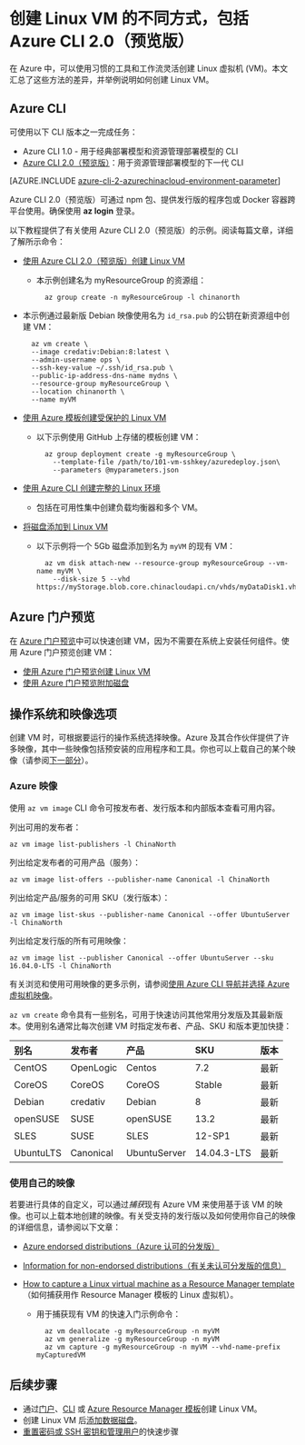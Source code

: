 <properties
    pageTitle="在 Azure 中创建 Linux VM 的不同方式 | Azure"
    description="介绍在 Azure 上创建 Linux 虚拟机的不同方法，并提供每种方法的工具和教程的链接。"
    services="virtual-machines-linux"
    documentationcenter=""
    author="iainfoulds"
    manager="timlt"
    editor=""
    tags="azure-resource-manager" />
<tags
    ms.assetid="f38f8a44-6c88-4490-a84a-46388212d24c"
    ms.service="virtual-machines-linux"
    ms.devlang="na"
    ms.topic="get-started-article"
    ms.tgt_pltfrm="vm-linux"
    ms.workload="infrastructure-services"
    ms.date="01/03/2016"
    wacn.date="02/20/2017"
    ms.author="iainfou" />  


# 创建 Linux VM 的不同方式，包括 Azure CLI 2.0（预览版）
在 Azure 中，可以使用习惯的工具和工作流灵活创建 Linux 虚拟机 \(VM\)。本文汇总了这些方法的差异，并举例说明如何创建 Linux VM。

## Azure CLI

可使用以下 CLI 版本之一完成任务：

- Azure CLI 1.0 - 用于经典部署模型和资源管理部署模型的 CLI
- [Azure CLI 2.0（预览版）](/documentation/articles/xplat-cli-install/)：用于资源管理部署模型的下一代 CLI

[AZURE.INCLUDE [azure-cli-2-azurechinacloud-environment-parameter](../../includes/azure-cli-2-azurechinacloud-environment-parameter.md)]

Azure CLI 2.0（预览版）可通过 npm 包、提供发行版的程序包或 Docker 容器跨平台使用。确保使用 **az login** 登录。

以下教程提供了有关使用 Azure CLI 2.0（预览版）的示例。阅读每篇文章，详细了解所示命令：

* [使用 Azure CLI 2.0（预览版）创建 Linux VM](/documentation/articles/virtual-machines-linux-quick-create-cli/)
  
    * 本示例创建名为 myResourceGroup 的资源组：

            az group create -n myResourceGroup -l chinanorth

* 本示例通过最新版 Debian 映像使用名为 `id_rsa.pub` 的公钥在新资源组中创建 VM：

        az vm create \
        --image credativ:Debian:8:latest \
        --admin-username ops \
        --ssh-key-value ~/.ssh/id_rsa.pub \
        --public-ip-address-dns-name mydns \
        --resource-group myResourceGroup \
        --location chinanorth \
        --name myVM

* [使用 Azure 模板创建受保护的 Linux VM](/documentation/articles/virtual-machines-linux-create-ssh-secured-vm-from-template/)
  
    * 以下示例使用 GitHub 上存储的模板创建 VM：

            az group deployment create -g myResourceGroup \ 
              --template-file /path/to/101-vm-sshkey/azuredeploy.json\
              --parameters @myparameters.json

* [使用 Azure CLI 创建完整的 Linux 环境](/documentation/articles/virtual-machines-linux-create-cli-complete/)
  
    * 包括在可用性集中创建负载均衡器和多个 VM。

* [将磁盘添加到 Linux VM](/documentation/articles/virtual-machines-linux-add-disk/)
  
    * 以下示例将一个 5Gb 磁盘添加到名为 `myVM` 的现有 VM：

            az vm disk attach-new --resource-group myResourceGroup --vm-name myVM \
              --disk-size 5 --vhd https://myStorage.blob.core.chinacloudapi.cn/vhds/myDataDisk1.vhd

## Azure 门户预览
在 [Azure 门户预览](https://portal.azure.cn)中可以快速创建 VM，因为不需要在系统上安装任何组件。使用 Azure 门户预览创建 VM：

* [使用 Azure 门户预览创建 Linux VM](/documentation/articles/virtual-machines-linux-quick-create-portal/)
* [使用 Azure 门户预览附加磁盘](/documentation/articles/virtual-machines-linux-attach-disk-portal/)

## 操作系统和映像选项
创建 VM 时，可根据要运行的操作系统选择映像。Azure 及其合作伙伴提供了许多映像，其中一些映像包括预安装的应用程序和工具。你也可以上载自己的某个映像（请参阅[下一部分](#use-your-own-image)）。

### Azure 映像
使用 `az vm image` CLI 命令可按发布者、发行版本和内部版本查看可用内容。

列出可用的发布者：

    az vm image list-publishers -l ChinaNorth

列出给定发布者的可用产品（服务）：

    az vm image list-offers --publisher-name Canonical -l ChinaNorth

列出给定产品/服务的可用 SKU（发行版本）：

    az vm image list-skus --publisher-name Canonical --offer UbuntuServer -l ChinaNorth

列出给定发行版的所有可用映像：

    az vm image list --publisher Canonical --offer UbuntuServer --sku 16.04.0-LTS -l ChinaNorth

有关浏览和使用可用映像的更多示例，请参阅[使用 Azure CLI 导航并选择 Azure 虚拟机映像](/documentation/articles/virtual-machines-linux-cli-ps-findimage/)。

`az vm create` 命令具有一些别名，可用于快速访问其他常用分发版及其最新版本。使用别名通常比每次创建 VM 时指定发布者、产品、SKU 和版本更加快捷：

| 别名 | 发布者 | 产品 | SKU | 版本 |
|:--- |:--- |:--- |:--- |:--- |
| CentOS |OpenLogic |Centos |7\.2 |最新 |
| CoreOS |CoreOS |CoreOS |Stable |最新 |
| Debian |credativ |Debian |8 |最新 |
| openSUSE |SUSE |openSUSE |13\.2 |最新 |
| SLES |SUSE |SLES |12-SP1 |最新 |
| UbuntuLTS |Canonical |UbuntuServer |14\.04.3-LTS |最新 |

### <a name="use-your-own-image"></a>使用自己的映像
若要进行具体的自定义，可以通过*捕获*现有 Azure VM 来使用基于该 VM 的映像。也可以上载本地创建的映像。有关受支持的发行版以及如何使用你自己的映像的详细信息，请参阅以下文章：

* [Azure endorsed distributions（Azure 认可的分发版）](/documentation/articles/virtual-machines-linux-endorsed-distros/)
* [Information for non-endorsed distributions（有关未认可分发版的信息）](/documentation/articles/virtual-machines-linux-create-upload-generic/)
* [How to capture a Linux virtual machine as a Resource Manager template](/documentation/articles/virtual-machines-linux-capture-image/)（如何捕获用作 Resource Manager 模板的 Linux 虚拟机）。
  
    * 用于捕获现有 VM 的快速入门示例命令：

            az vm deallocate -g myResourceGroup -n myVM
            az vm generalize -g myResourceGroup -n myVM
            az vm capture -g myResourceGroup -n myVM --vhd-name-prefix myCapturedVM

## 后续步骤
* 通过[门户](/documentation/articles/virtual-machines-linux-quick-create-portal/)、[CLI](/documentation/articles/virtual-machines-linux-quick-create-cli/) 或 [Azure Resource Manager 模板](/documentation/articles/virtual-machines-linux-cli-deploy-templates/)创建 Linux VM。
* 创建 Linux VM 后[添加数据磁盘](/documentation/articles/virtual-machines-linux-add-disk/)。
* [重置密码或 SSH 密钥和管理用户](/documentation/articles/virtual-machines-linux-using-vmaccess-extension/)的快速步骤

<!---HONumber=Mooncake_0213_2017-->